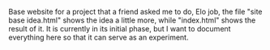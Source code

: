 Base website for a project that a friend asked me to do, Elo job, the file "site base idea.html" shows the idea a little more, while "index.html" shows the result of it. It is currently in its initial phase, but I want to document everything here so that it can serve as an experiment.
